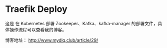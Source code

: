 # Traefik Deploy

这是 在 Kubernetes 部署 Zookeeper、Kafka、kafka-manager 的部署文件，具体操作流程可以查看我的博客。

博客地址： http://www.mydlq.club/article/29/